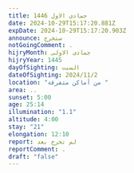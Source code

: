 ```yaml
---
title: جمادى الاول 1446
date: 2024-10-29T15:17:20.881Z
expDate: 2024-10-29T15:17:20.903Z
announce: ستخرج
notGoingComment: .
hijryMonth: جمادى الاولى
hijryYear: 1445
dayOfSighting: السبت
dateOfSighting: 2024/11/2
location: "من أماكن متفرقة "
area: ..
sunset: 5:00
age: 25:14
illumination: "1.1"
altitude: 4:00
stay: "21"
elongation: 12:10
report: لم تخرج بعد
reportComment: .
draft: "false"
---
```

